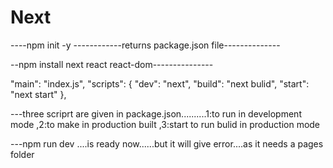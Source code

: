# Next

----npm init -y                 ------------returns package.json file--------------


--npm install next react react-dom---------------


 "main": "index.js",
  "scripts": {
    "dev": "next",
    "build": "next bulid",
    "start": "next start"
  },
  
  ---three scriprt are given in package.json..........1:to run in development mode ,2:to make in production built ,3:start to run bulid in production mode
  
  
  ---npm run dev    ....is ready now......but it will give error....as it needs a pages folder
